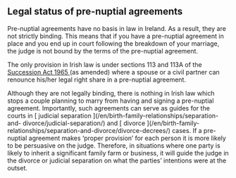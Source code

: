 ##  Legal status of pre-nuptial agreements

Pre-nuptial agreements have no basis in law in Ireland. As a result, they are
not strictly binding. This means that if you have a pre-nuptial agreement in
place and you end up in court following the breakdown of your marriage, the
judge is not bound by the terms of the pre-nuptial agreement.

The only provision in Irish law is under sections 113 and 113A of the [
Succession Act 1965
](http://revisedacts.lawreform.ie/eli/1965/act/27/revised/en/pdf?annotations=true)
(as amended) where a spouse or a civil partner can renounce his/her legal
right share in a pre-nuptial agreement.

Although they are not legally binding, there is nothing in Irish law which
stops a couple planning to marry from having and signing a pre-nuptial
agreement. Importantly, such agreements can serve as guides for the courts in
[ judicial separation ](/en/birth-family-relationships/separation-and-
divorce/judicial-separation/) and [ divorce ](/en/birth-family-
relationships/separation-and-divorce/divorce-decrees/) cases. If a pre-nuptial
agreement makes ‘proper provision’ for each person it is more likely to be
persuasive on the judge. Therefore, in situations where one party is likely to
inherit a significant family farm or business, it will guide the judge in the
divorce or judicial separation on what the parties’ intentions were at the
outset.

